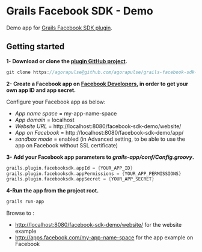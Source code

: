 Grails Facebook SDK - Demo
==========================

Demo app for [Grails Facebook SDK plugin](https://github.com/agorapulse/grails-facebook-sdk).

## Getting started

**1- Download or clone the [plugin GitHub project](https://github.com/agorapulse/grails-facebook-sdk-demo).**

```groovy
git clone https://agorapulse@github.com/agorapulse/grails-facebook-sdk-demo.git
```

**2- Create a Facebook app on [Facebook Developers](https://developers.facebook.com/apps), in order to get your own app ID and app secret.**

Configure your Facebook app as below:

* *App name space* = my-app-name-space
* *App domain* = localhost
* *Website URL* = http://localhost:8080/facebook-sdk-demo/website/
* *App on Facebook* = http://localhost:8080/facebook-sdk-demo/app/
* *sandbox mode* = enabled (in Advanced setting, to be able to use the app on Facebook without SSL certificate)

**3- Add your Facebook app parameters to _grails-app/conf/Config.groovy_.**

```groovy
grails.plugin.facebooksdk.appId = {YOUR_APP_ID}
grails.plugin.facebooksdk.appPermissions = {YOUR_APP_PERMISSIONS}
grails.plugin.facebooksdk.appSecret = {YOUR_APP_SECRET}
```

**4-Run the app from the project root.** 

```groovy
grails run-app
```

Browse to :

* <http://localhost:8080/facebook-sdk-demo/website/> for the website example
* <http://apps.facebook.com/my-app-name-space> for the app example on Facebook